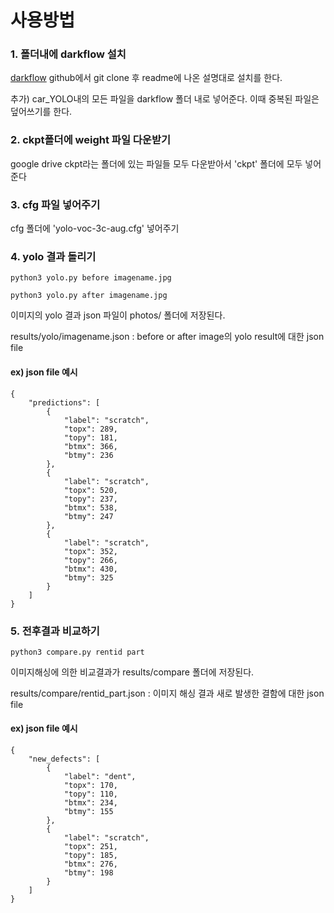 
# 사용방법


### 1. 폴더내에 darkflow 설치


[darkflow](https://github.com/thtrieu/darkflow) github에서 git clone 후 readme에 나온 설명대로 설치를 한다.


추가) car_YOLO내의 모든 파일을 darkflow 폴더 내로 넣어준다. 이때 중복된 파일은 덮어쓰기를 한다.


### 2. ckpt폴더에 weight 파일 다운받기


google drive ckpt라는 폴더에 있는 파일들 모두 다운받아서 'ckpt' 폴더에 모두 넣어준다


### 3. cfg 파일 넣어주기


cfg 폴더에 'yolo-voc-3c-aug.cfg' 넣어주기


### 4. yolo 결과 돌리기


```
python3 yolo.py before imagename.jpg 

python3 yolo.py after imagename.jpg

```

이미지의 yolo 결과 json 파일이 photos/ 폴더에 저장된다.

results/yolo/imagename.json 	: before or after image의 yolo result에 대한 json file


#### ex) json file 예시

```
{
	"predictions": [
		{
			"label": "scratch",
			"topx": 289,
			"topy": 181,
			"btmx": 366,
			"btmy": 236
		},
		{
			"label": "scratch",
			"topx": 520,
			"topy": 237,
			"btmx": 538,
			"btmy": 247
		},
		{
			"label": "scratch",
			"topx": 352,
			"topy": 266,
			"btmx": 430,
			"btmy": 325
		}
	]
}
```


### 5. 전후결과 비교하기


```
python3 compare.py rentid part
```

이미지해싱에 의한 비교결과가 results/compare 폴더에 저장된다.

results/compare/rentid_part.json 	: 이미지 해싱 결과 새로 발생한 결함에 대한 json file


#### ex) json file 예시
```
{
	"new_defects": [
		{
			"label": "dent",
			"topx": 170,
			"topy": 110,
			"btmx": 234,
			"btmy": 155
		},
		{
			"label": "scratch",
			"topx": 251,
			"topy": 185,
			"btmx": 276,
			"btmy": 198
		}
	]
}
```
